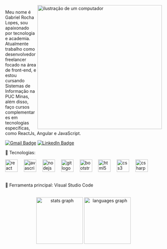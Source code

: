 <img src="https://raw.githubusercontent.com/MicaelliMedeiros/micaellimedeiros/master/image/computer-illustration.png" alt="ilustração de um computador" min-width="400px" max-width="400px" width="400px" align="right">
<p align="left"> 
  Meu nome é Gabriel Rocha Lopes, sou apaixonado por tecnologia e academia.<br> Atualmente trabalho como desenvolvedor freelancer focado na área de front-end, e estou cursando Sistemas de Informação na PUC Minas, além disso, faço cursos complementares em tecnologias específicas, como ReactJs, Angular e JavaScript.
</p>
<p align="left">
  <a href="#">
    <img src="https://img.shields.io/badge/rochagabriel125@gmail.com-D14836?style=for-the-badge&logo=gmail&logoColor=white" alt="Gmail Badge"></a>
  <a href="https://www.linkedin.com/in/gabrielrhl/">
    <img src="https://img.shields.io/badge/LinkedIn-0077B5?style=for-the-badge&logo=linkedin&logoColor=white" alt="LinkedIn Badge"></a>
</p>
<div align="left">
  <p>🦄 Tecnologias:</p>
  <div align="left">
  <img src="https://cdn.jsdelivr.net/gh/devicons/devicon/icons/react/react-original.svg" height="40" alt="react logo"  />
  <img width="12" />
  <img src="https://cdn.jsdelivr.net/gh/devicons/devicon/icons/javascript/javascript-original.svg" height="40" alt="javascript logo"  />
  <img width="12" />
  <img src="https://cdn.jsdelivr.net/gh/devicons/devicon/icons/nodejs/nodejs-original.svg" height="40" alt="nodejs logo"  />
  <img width="12" />
  <img src="https://cdn.jsdelivr.net/gh/devicons/devicon/icons/git/git-original.svg" height="40" alt="git logo"  />
  <img width="12" />
  <img src="https://cdn.jsdelivr.net/gh/devicons/devicon/icons/bootstrap/bootstrap-original.svg" height="40" alt="bootstrap logo"  />
  <img width="12" />
  <img src="https://cdn.jsdelivr.net/gh/devicons/devicon/icons/html5/html5-original.svg" height="40" alt="html5 logo"  />
  <img width="12" />
  <img src="https://cdn.jsdelivr.net/gh/devicons/devicon/icons/css3/css3-original.svg" height="40" alt="css3 logo"  />
  <img width="12" />
  <img src="https://cdn.jsdelivr.net/gh/devicons/devicon/icons/csharp/csharp-original.svg" height="40" alt="csharp logo"  />
</div>
<br>
<p align="left">
  💼 Ferramenta principal: Visual Studio Code
</p>
<br>
<div align="center">
  <img src="https://github-readme-stats.vercel.app/api?username=GabrielRHL&hide_title=false&hide_rank=false&show_icons=true&include_all_commits=true&count_private=true&disable_animations=false&theme=synthwave&locale=en&hide_border=true&order=1" height="150" alt="stats graph"  />
  <img src="https://github-readme-stats.vercel.app/api/top-langs?username=GabrielRHL&locale=en&hide_title=false&layout=compact&card_width=320&langs_count=5&theme=synthwave&hide_border=true&order=2" height="150" alt="languages graph"  />
</div>
